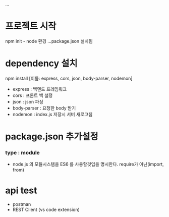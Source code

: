 ...
# 프로젝트 시작
npm init - node 환경
...package.json 설치됨
# dependency 설치
npm install [이름: express, cors, json, body-parser, nodemon]
- express : 백엔드 프레임워크
- cors : 프론트 백 설정
- json : json 파싱
- body-parser : 요청한 body 받기 
- nodemon : index.js 저장시 서버 새로고침
# package.json 추가설정
### type : module 
- node.js 의 모듈시스템을 ES6 를 사용할것입을 명시한다. require가 아닌(import, from)
# api test
- postman
- REST Client (vs code extension)